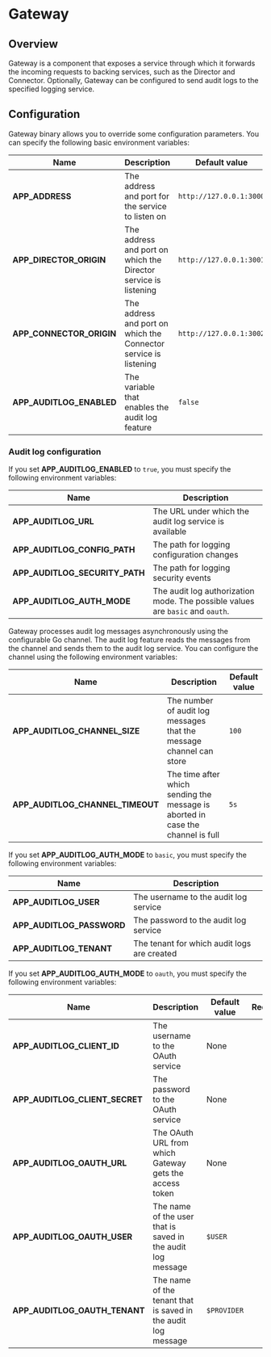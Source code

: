 # Gateway

## Overview

Gateway is a component that exposes a service through which it forwards the incoming requests to backing services, such as the Director and Connector. Optionally, Gateway can be configured to send audit logs to the specified logging service.

## Configuration

Gateway binary allows you to override some configuration parameters. You can specify the following basic environment variables:

| Name                             | Description                                                       | Default value            | 
| ---------------------------------| ----------------------------------------------------------------- | ------------------------ | 
| **APP_ADDRESS**                  | The address and port for the service to listen on                 | `http://127.0.0.1:3000`  | 
| **APP_DIRECTOR_ORIGIN**          | The address and port on which the Director service is listening   | `http://127.0.0.1:3001`  | 
| **APP_CONNECTOR_ORIGIN**         | The address and port on which the Connector service is listening  | `http://127.0.0.1:3002`  | 
| **APP_AUDITLOG_ENABLED**         | The variable that enables the audit log feature                   | `false`                  | 

### Audit log configuration

If you set **APP_AUDITLOG_ENABLED** to `true`, you must specify the following environment variables:

| Name                             | Description                                                                       | 
| -------------------------------- | --------------------------------------------------------------------------------- | 
| **APP_AUDITLOG_URL**             | The URL under which the audit log service is available                            | 
| **APP_AUDITLOG_CONFIG_PATH**     | The path for logging configuration changes                                        | 
| **APP_AUDITLOG_SECURITY_PATH**   | The path for logging security events                                              | 
| **APP_AUDITLOG_AUTH_MODE**       | The audit log authorization mode. The possible values are `basic` and `oauth`.    |  

Gateway processes audit log messages asynchronously using the configurable Go channel.
The audit log feature reads the messages from the channel and sends them to the audit log service.
You can configure the channel using the following environment variables:

| Name                             | Description                                                                       |   Default value  | 
| -------------------------------- | --------------------------------------------------------------------------------- | ---------------- | 
| **APP_AUDITLOG_CHANNEL_SIZE**    | The number of audit log messages that the message channel can store               |     `100`        |  
| **APP_AUDITLOG_CHANNEL_TIMEOUT** | The time after which sending the message is aborted in case the channel is full   |     `5s`         |


If you set **APP_AUDITLOG_AUTH_MODE** to `basic`, you must specify the following environment variables:

| Name                             | Description                                                   |  
| -------------------------------- | ------------------------------------------------------------- |  
| **APP_AUDITLOG_USER**            | The username to the audit log service                         |
| **APP_AUDITLOG_PASSWORD**        | The password to the audit log service                         |
| **APP_AUDITLOG_TENANT**          | The tenant for which audit logs are created                   |

If you set **APP_AUDITLOG_AUTH_MODE** to `oauth`, you must specify the following environment variables:

| Name                              | Description                                                     |   Default value  | Required|
| --------------------------------- | --------------------------------------------------------------- |----------------- |:---------:|
| **APP_AUDITLOG_CLIENT_ID**        | The username to the OAuth service                               |    None          |   Yes   |
| **APP_AUDITLOG_CLIENT_SECRET**    | The password to the OAuth service                               |    None          |   Yes   |
| **APP_AUDITLOG_OAUTH_URL**        | The OAuth URL from which Gateway gets the access token          |    None          |   Yes   |
| **APP_AUDITLOG_OAUTH_USER**       | The name of the user that is saved in the audit log message     |   `$USER`        |   No    |
| **APP_AUDITLOG_OAUTH_TENANT**     | The name of the tenant that is saved in the audit log message   |   `$PROVIDER`    |   No    |
